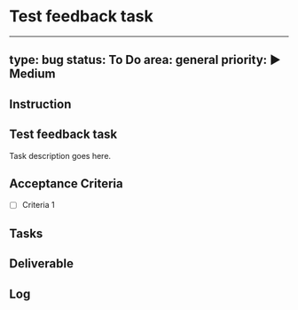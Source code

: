 # Test feedback task

---
type: bug
status: To Do
area: general
priority: ▶️ Medium
---


## Instruction
## Test feedback task

Task description goes here.

## Acceptance Criteria

- [ ] Criteria 1


## Tasks

## Deliverable

## Log
